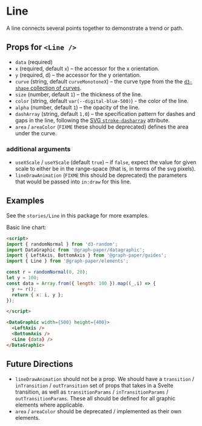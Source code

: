 # Line

A line connects several points together to demonstrate a trend or path.

## Props for `<Line />`

- `data` (required)
- `x` (required, default `x`) – the accessor for the x orientation.
- `y` (required, d) – the accessor for the y orientation.
- `curve` (string, default `curveMonotoneX`) – the curve type from the the [`d3-shape` collection of curves](https://github.com/d3/d3-shape#curves).
- `size` (number, default `1`) – the thickness of the line.
- `color` (string, default `var(--digital-blue-500)`) - the color of the line.
- `alpha` (number, default `1`) – the opacity of the line.
- `dashArray` (string, default `1,0`) – the specification pattern for dashes and gaps in the line, following the [SVG `stroke-dasharray`](https://developer.mozilla.org/en-US/docs/Web/SVG/Attribute/stroke-dasharray) attribute.
- `area` / `areaColor` (`FIXME` these should be deprecated) defines the area under the curve.


### additional arguments

- `useXScale` / `useYScale` (default `true`) – if `false`, expect the value for given scale to either be in the range-space (that is, in terms of the svg pixels).
- `lineDrawAnimation` (`FIXME` this should be deprecated) the parameters that would be passed into `in:draw` for this line.

## Examples

See the `stories/Line` in this package for more examples.

Basic line chart:

```html
<script>
import { randomNormal } from 'd3-random';
import DataGraphic from '@graph-paper/datagraphic';
import { LeftAxis, BottomAxis } from '@graph-paper/guides';
import { Line } from '@graph-paper/elements';

const r = randomNormal(0, 20);
let y = 100;
const data = Array.from({ length: 100 }).map((_,i) => {
  y += r();
  return { x: i, y };
});

</script>

<DataGraphic width={500} height={400}>
  <LeftAxis />
  <BottomAxis />
  <Line {data} />
</DataGraphic>
```

## Future Directions

- `lineDrawAnimation` should not be a prop. We should have a `transition` / `inTransition` / `outTransition` set of props that takes in a Svelte transition, as well as `transitionParams` / `inTransitionParams` / `outTransitionParams`. These all should be defined for all graphic elements where applicable.
- `area` / `areaColor` should be deprecated / implemented as their own elements.
